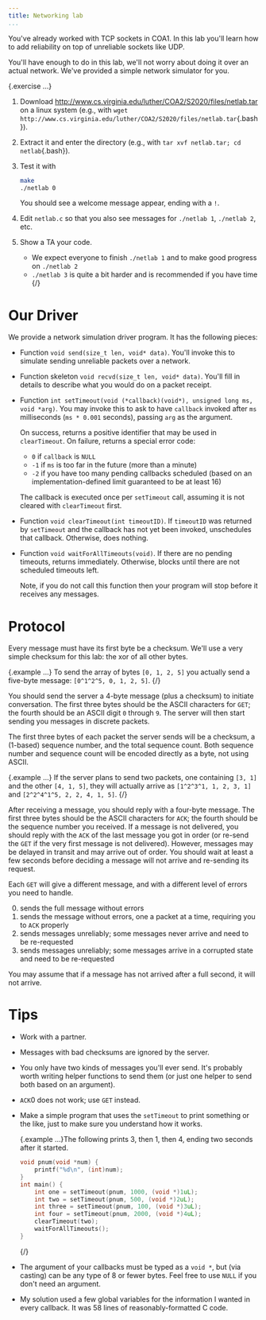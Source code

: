 ```yaml
---
title: Networking lab
...
```


You've already worked with TCP sockets in COA1.
In this lab you'll learn how to add reliability on top of unreliable sockets like UDP.

You'll have enough to do in this lab, we'll not worry about doing it over an actual network.
We've provided a simple network simulator for you.

{.exercise ...}
1. Download <http://www.cs.virginia.edu/luther/COA2/S2020/files/netlab.tar> on a linux system
    (e.g., with `wget http://www.cs.virginia.edu/luther/COA2/S2020/files/netlab.tar`{.bash}).
2. Extract it and enter the directory (e.g., with `tar xvf netlab.tar; cd netlab`{.bash}).
3. Test it with
    
    ````bash
    make
    ./netlab 0
    ````
    
    You should see a welcome message appear, ending with a `!`.
4. Edit `netlab.c` so that you also see messages for `./netlab 1`, `./netlab 2`, etc.
5. Show a TA your code.
    - We expect everyone to finish `./netlab 1` and to make good progress on `./netlab 2`
    - `./netlab 3` is quite a bit harder and is recommended if you have time
{/}

# Our Driver

We provide a network simulation driver program. It has the following pieces:

- Function `void send(size_t len, void* data)`.
    You'll invoke this to simulate sending unreliable packets over a network.
- Function skeleton `void recvd(size_t len, void* data)`.
    You'll fill in details to describe what you would do on a packet receipt.
- Function `int setTimeout(void (*callback)(void*), unsigned long ms, void *arg)`.
    You may invoke this to ask to have `callback` invoked after `ms` milliseconds (`ms * 0.001` seconds),
    passing `arg` as the argument.

    On success, returns a positive identifier that may be used in `clearTimeout`.
    On failure, returns a special error code:
    
    - `0` if `callback` is `NULL`
    - `-1` if `ms` is too far in the future (more than a minute)
    - `-2` if you have too many pending callbacks scheduled (based on an implementation-defined limit guaranteed to be at least 16)
    
    The callback is executed once per `setTimeout` call, assuming it is not cleared with `clearTimeout` first.
- Function `void clearTimeout(int timeoutID)`.
    If `timeoutID` was returned by `setTimeout` and the callback has not yet been invoked,
    unschedules that callback.
    Otherwise, does nothing.
- Function `void waitForAllTimeouts(void)`.
    If there are no pending timeouts, returns immediately.
    Otherwise, blocks until there are not scheduled timeouts left.
    
    Note, if you do not call this function then your program will stop before it receives any messages.
    
# Protocol

Every message must have its first byte be a checksum.
We'll use a very simple checksum for this lab: the xor of all other bytes.

{.example ...} To send the array of bytes `[0, 1, 2, 5]`
you actually send a five-byte message: `[0^1^2^5, 0, 1, 2, 5]`.
{/}

You should send the server a 4-byte message (plus a checksum) to initiate conversation.
The first three bytes should be the ASCII characters for `GET`; the fourth should be an ASCII digit `0` through `9`.
The server will then start sending you messages in discrete packets.

The first three bytes of each packet the server sends will be a checksum, a (1-based) sequence number, and the total sequence count.
Both sequence number and sequence count will be encoded directly as a byte, not using ASCII.

{.example ...} If the server plans to send two packets,
one containing `[3, 1]` and the other `[4, 1, 5]`,
they will actually arrive as
`[1^2^3^1, 1, 2, 3, 1]`
and
`[2^2^4^1^5, 2, 2, 4, 1, 5]`.
{/}

After receiving a message, you should reply with a four-byte message.
The first three bytes should be the ASCII characters for `ACK`; the fourth should be the sequence number you received.
If a message is not delivered, you should reply with the `ACK` of the last message you got in order (or re-send the `GET` if the very first message is not delivered).
However, messages may be delayed in transit and may arrive out of order.
You should wait at least a few seconds before deciding a message will not arrive and re-sending its request.

Each `GET` will give a different message, and with a different level of errors you need to handle.

0. sends the full message without errors
1. sends the message without errors, one a packet at a time, requiring you to `ACK` properly
2. sends messages unreliably; some messages never arrive and need to be re-requested
3. sends messages unreliably; some messages arrive in a corrupted state and need to be re-requested

You may assume that if a message has not arrived after a full second, it will not arrive.



# Tips

- Work with a partner.
- Messages with bad checksums are ignored by the server.
- You only have two kinds of messages you'll ever send. It's probably worth writing helper functions to send them (or just one helper to send both based on an argument).
- `ACK`0 does not work; use `GET` instead.
- Make a simple program that uses the `setTimeout` to print something or the like, just to make sure you understand how it works.
    
    {.example ...}The following prints 3, then 1, then 4, ending two seconds after it started.

    ````c
    void pnum(void *num) {
        printf("%d\n", (int)num);
    }
    int main() {
        int one = setTimeout(pnum, 1000, (void *)1uL);
        int two = setTimeout(pnum, 500, (void *)2uL);
        int three = setTimeout(pnum, 100, (void *)3uL);
        int four = setTimeout(pnum, 2000, (void *)4uL);
        clearTimeout(two);
        waitForAllTimeouts();
    }
    ````
    {/}
    
    
- The argument of your callbacks must be typed as a `void *`, but (via casting) can be any type of 8 or fewer bytes.
    Feel free to use `NULL` if you don't need an argument.
- My solution used a few global variables for the information I wanted in every callback. It was 58 lines of reasonably-formatted C code.
